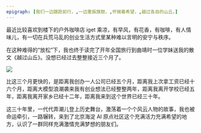 ```yaml
---
epigraph: [我们一边踉跄前行，,一边重振旗鼓，,怀揣着希望，,越过各自的山丘。]
---
```


最近比较喜欢到楼下的户外咖啡店 iget 乘凉，有早风，有花香，有咖啡，有人情味儿，有一切在兵荒马乱的创业生活方式里某种难以言明的安宁与秩序。

在这种难得的“放松”下，我也终于读完了开年全国旅行到曲靖时一位学妹送我的散文《越过山丘》。没想已经过去整整接近三个月了。

![](https://poketto.oss-cn-hangzhou.aliyuncs.com/a84a8b308b6754597d2d5d246de3339d.jpeg?x-oss-process=image/resize,w_800/quality,q_100/rotate,0)

比这三个月更快的，是距离我创办一人公司已经五个月，距离我上次拿工资已经十六个月，距离大模型浪潮袭来我有创业想法已经整整两年，距离我离开学校已经五年，距离我离开家乡已经十二年，距离我来到这个世界已经三十年。

这三十年里，一代代弄潮儿登上历史舞台，激荡着一个个风云人物的故事，我也被命运牵引，一路辗转，来到了北京海淀 AI 原点社区这个充满活力充满希望的地方，认识了一群同样充满激情充满梦想的朋友们。


